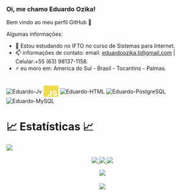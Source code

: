 ### Oi, me chamo Eduardo Ozika!
Bem vindo ao meu perfil GitHub 👋

<!--
**Eduardo-Ozika/Eduardo-Ozika** is a ✨ _special_ ✨ repository because its `README.md` (this file) appears on your GitHub profile.
-->
Algumas informações:
- 🌱 Estou estudando no IFTO no curso de Sistemas para Internet.
- 📫 informações de contato: email: eduardoozika.ti@gmail.com | Celular:+55 (63) 98137-1158.
- ⚡ eu moro em: America do Sul - Brasil - Tocantins - Palmas.

<div style="display: inline_block"><br>
<img align="center" alt="Eduardo-Jv" height="30" width="40" src="https://cdn.jsdelivr.net/gh/devicons/devicon/icons/java/java-original.svg">
<img align="center" alt="Eduardo-Js" height="30" width="40" src="https://raw.githubusercontent.com/devicons/devicon/master/icons/javascript/javascript-plain.svg">
<img align="center" alt="Eduardo-HTML" height="30" width="40" src="https://cdn.jsdelivr.net/gh/devicons/devicon/icons/html5/html5-original.svg">
<img align="center" alt="Eduardo-PostgreSQL" height="30" width="40" src="https://cdn.jsdelivr.net/gh/devicons/devicon/icons/postgresql/postgresql-original.svg">
<img align="center" alt="Eduardo-MySQL" height="30" width="40" src="https://cdn.jsdelivr.net/gh/devicons/devicon/icons/mysql/mysql-original.svg"">
</div>

# 📈 Estatísticas  📈
![](https://komarev.com/ghpvc/?username=Eduardo-Ozika&color=447ff7&label=Visitor+count)

<p align="center">
  <a href="https://github.com/Eduardo-Ozika">
    <img src="https://github-readme-stats.vercel.app/api?username=Eduardo-Ozika&show_icons=true&theme=github_dark&hide_border=true" />
    <img src="https://github-readme-streak-stats.herokuapp.com/?user=Eduardo-Ozika&theme=github-dark-blue&locale=pt-br&hide_border=true" />
    <img src="https://activity-graph.herokuapp.com/graph?username=Eduardo-Ozika&theme=react-dark&hide_border=true" />
<p  align="center">
  <img src="https://user-images.githubusercontent.com/73097560/115834477-dbab4500-a447-11eb-908a-139a6edaec5c.gif">             
  <br><br>
  <img height="180em" src="https://github-readme-stats.vercel.app/api/top-langs/?username=Eduardo-Ozika&layout=compact&langs_count=3&theme=dark&textcolor=blue"/>
</p>
